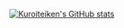 [![Kuroiteiken's GitHub stats](https://github-readme-stats.vercel.app/api?username=Kuroiteiken)](https://github.com/anuraghazra/github-readme-stats)

